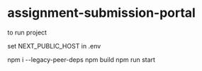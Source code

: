 # assignment-submission-portal

to run project

set NEXT_PUBLIC_HOST in .env

npm i --legacy-peer-deps
npm build
npm run start
